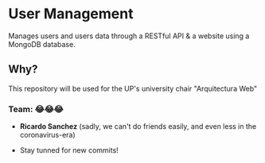 # User Management

Manages users and users data through a RESTful API & a website using a MongoDB database.


## Why?
This repository will be used for the UP's university chair "Arquitectura Web"
### Team: :joy::joy::joy:
  - __Ricardo Sanchez__ (sadly, we can't do friends easily, and even less in the coronavirus-era)

* Stay tunned for new commits!
